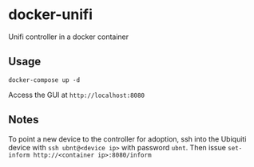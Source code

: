 # docker-unifi

Unifi controller in a docker container

## Usage

`docker-compose up -d`

Access the GUI at `http://localhost:8080`

## Notes

To point a new device to the controller for adoption, ssh into the Ubiquiti
device with `ssh ubnt@<device ip>` with password `ubnt`. Then issue `set-inform
http://<container ip>:8080/inform`
